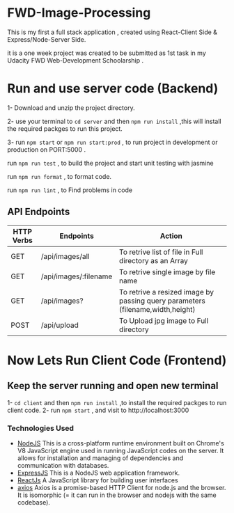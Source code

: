 # FWD-Image-Processing

This is my first a full stack application , created using React-Client Side & Express/Node-Server Side.

it is a one week project was created to be submitted as 1st task in my Udacity FWD Web-Development Schoolarship .

# Run and use server code (Backend)

1- Download and unzip the project directory.

2- use your terminal to `cd server` and then `npm run install` ,this will install the required packges to run this project.

3- run `npm start` or `npm run start:prod` , to run project in development or production on PORT:5000 .

run `npm run test` , to build the project and start unit testing with jasmine

run `npm run format` , to format code.

run `npm run lint` , to Find problems in code

## API Endpoints

| HTTP Verbs | Endpoints             | Action                                                                         |
| ---------- | --------------------- | ------------------------------------------------------------------------------ |
| GET        | /api/images/all       | To retrive list of file in Full directory as an Array                          |
| GET        | /api/images/:filename | To retrive single image by file name                                           |
| GET        | /api/images?          | To retrive a resized image by passing query parameters (filename,width,height) |
| POST       | /api/upload           | To Upload jpg image to Full directory                                          |

# Now Lets Run Client Code (Frontend)

## Keep the server running and open new terminal

1- `cd client` and then `npm run install` ,to install the required packges to run client code.
2- run `npm start` , and visit to http://localhost:3000

### Technologies Used

- [NodeJS](https://nodejs.org/) This is a cross-platform runtime environment built on Chrome's V8 JavaScript engine used in running JavaScript codes on the server. It allows for installation and managing of dependencies and communication with databases.
- [ExpressJS](https://www.expresjs.org/) This is a NodeJS web application framework.
- [ReactJs](https://reactjs.org/) A JavaScript library for building user interfaces
- [axios](https://axios-http.com/docs/intro/) Axios is a promise-based HTTP Client for node.js and the browser. It is isomorphic (= it can run in the browser and nodejs with the same codebase).
